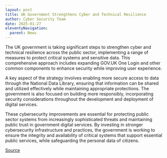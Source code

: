 ```yaml
---
layout: post
title: UK Government Strengthens Cyber and Technical Resilience
author: Cyber Security Team
date: 2025-01-27
eleventyNavigation:
  parent: News
---
```


The UK government is taking significant steps to strengthen cyber and technical resilience across the public sector, implementing a range of measures to protect critical systems and sensitive data. This comprehensive approach includes expanding GOV.UK One Login and other common components to enhance security while improving user experience.

A key aspect of the strategy involves enabling more secure access to data through the National Data Library, ensuring that information can be shared and utilized effectively while maintaining appropriate protections. The government is also focused on building more responsibly, incorporating security considerations throughout the development and deployment of digital services.

These cybersecurity improvements are essential for protecting public sector systems from increasingly sophisticated threats and maintaining public trust in government digital services. By investing in stronger cybersecurity infrastructure and practices, the government is working to ensure the integrity and availability of critical systems that support essential public services, while safeguarding the personal data of citizens.

[Source](https://assets.publishing.service.gov.uk/media/678f68b3f4ff8740d978864d/a-blueprint-for-modern-digital-government-print-ready.pdf)
